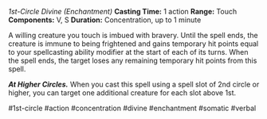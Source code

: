 *1st-Circle Divine (Enchantment)*
**Casting Time:** 1 action
**Range:** Touch
**Components:** V, S
**Duration:** Concentration, up to 1 minute

A willing creature you touch is imbued with bravery. Until the spell ends, the creature is immune to being frightened and gains temporary hit points equal to your spellcasting ability modifier at the start of each of its turns. When the spell ends, the target loses any remaining temporary hit points from this spell.

***At Higher Circles.*** When you cast this spell using a spell slot of 2nd circle or higher, you can target one additional creature for each slot above 1st.

#1st-circle #action #concentration #divine #enchantment #somatic #verbal
